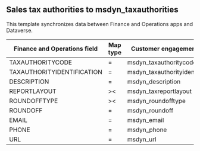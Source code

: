 ## Sales tax authorities to msdyn_taxauthorities

This template synchronizes data between Finance and Operations apps and Dataverse.

Finance and Operations field | Map type | Customer engagement field | Default value
---|---|---|---
TAXAUTHORITYCODE | = | msdyn_taxauthoritycode | 
TAXAUTHORITYIDENTIFICATION | = | msdyn_taxauthorityidentificator | 
DESCRIPTION | = | msdyn_description | 
REPORTLAYOUT | >< | msdyn_taxreportlayout | 
ROUNDOFFTYPE | >< | msdyn_roundofftype | 
ROUNDOFF | = | msdyn_roundoff | 
EMAIL | = | msdyn_email | 
PHONE | = | msdyn_phone | 
URL | = | msdyn_url | 
